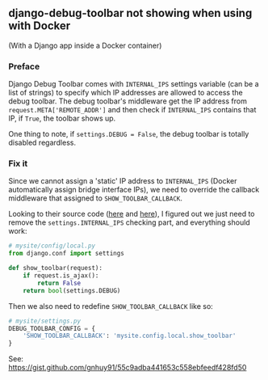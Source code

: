 ## django-debug-toolbar not showing when using with Docker
(With a Django app inside a Docker container)

### Preface
Django Debug Toolbar comes with `INTERNAL_IPS` settings variable (can be a list of strings) to specify
which IP addresses are allowed to access the debug toolbar. The debug toolbar's middleware get the IP address from
`request.META['REMOTE_ADDR']` and then check if `INTERNAL_IPS` contains that IP, if `True`, the toolbar shows up.

One thing to note, if `settings.DEBUG = False`, the debug toolbar is totally disabled regardless.

### Fix it
Since we cannot assign a 'static' IP address to `INTERNAL_IPS` (Docker automatically assign bridge interface IPs),
we need to override the callback middleware that assigned to `SHOW_TOOLBAR_CALLBACK`.

Looking to their source code ([here](https://github.com/django-debug-toolbar/django-debug-toolbar/blob/master/debug_toolbar/middleware.py#L23) and [here](https://github.com/django-debug-toolbar/django-debug-toolbar/blob/master/debug_toolbar/settings.py#L26)),
I figured out we just need to remove the `settings.INTERNAL_IPS` checking part, and everything should work:
```python
# mysite/config/local.py
from django.conf import settings

def show_toolbar(request):
    if request.is_ajax():
        return False
    return bool(settings.DEBUG)
```
Then we also need to redefine `SHOW_TOOLBAR_CALLBACK` like so:
```python
# mysite/settings.py
DEBUG_TOOLBAR_CONFIG = {
    'SHOW_TOOLBAR_CALLBACK': 'mysite.config.local.show_toolbar'
}
```

See: https://gist.github.com/gnhuy91/55c9adba441653c558ebfeedf428fd50
